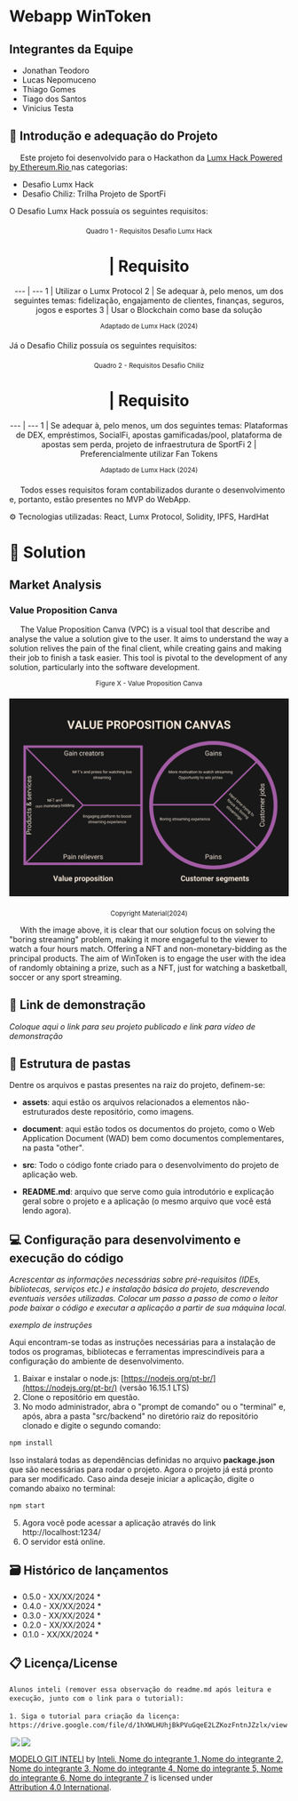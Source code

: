 # Webapp WinToken

## Integrantes da Equipe
- Jonathan Teodoro
- Lucas Nepomuceno
- Thiago Gomes
- Tiago dos Santos
- Vinicius Testa


## 📝 Introdução e adequação do Projeto

&nbsp;&nbsp;&nbsp;&nbsp; Este projeto foi desenvolvido para o Hackathon da <a href="https://www.lumx.io/pt/lumx-hack"> Lumx Hack Powered by Ethereum.Rio </a> nas categorias:
- Desafio Lumx Hack
- Desafio Chiliz: Trilha Projeto de SportFi

O Desafio Lumx Hack possuía os seguintes requisitos:

<div align="center">
<sub>Quadro 1 - Requisitos Desafio Lumx Hack</sub>

# | Requisito 
--- | ---
1 | Utilizar o Lumx Protocol
2 | Se adequar à, pelo menos, um dos seguintes temas: fidelização, engajamento de clientes, finanças, seguros, jogos e esportes
3 | Usar o Blockchain como base da solução

<sup> Adaptado de Lumx Hack (2024) </sup>
</div>

Já o Desafio Chiliz possuía os seguintes requisitos:

<div align="center">
<sub>Quadro 2 - Requisitos Desafio Chiliz</sub>

# | Requisito 
--- | ---
1 | Se adequar à, pelo menos, um dos seguintes temas: Plataformas de DEX, empréstimos, SocialFi, apostas gamificadas/pool, plataforma de apostas sem perda, projeto de infraestrutura de SportFi
2 | Preferencialmente utilizar Fan Tokens

<sup> Adaptado de Lumx Hack (2024) </sup>
</div>

&nbsp;&nbsp;&nbsp;&nbsp; Todos esses requisitos foram contabilizados durante o desenvolvimento e, portanto, estão presentes no MVP do WebApp.

⚙️ Tecnologias utilizadas: React, Lumx Protocol, Solidity, IPFS, HardHat

# 📝 Solution

## Market Analysis

### Value Proposition Canva
&nbsp;&nbsp;&nbsp;&nbsp;
The Value Proposition Canva (VPC) is a visual tool that describe and analyse the value a solution give to the user. It aims to understand the way a solution relives the pain of the final client, while creating gains and making their job to finish a task easier. This tool is pivotal to the development of any solution, particularly into the software development.

<div align='center'>

<sup>Figure X - Value Proposition Canva</sup>

<img alt='Value Proposition Canva' src='assets\VPC.png'>

<sub>Copyright Material(2024)</sub>

</div>

&nbsp;&nbsp;&nbsp;&nbsp;
With the image above, it is clear that our solution focus on solving the "boring streaming" problem, making it more engageful to the viewer to watch a four hours match. Offering a NFT and non-monetary-bidding as the principal products. The aim of WinToken is to engage the user with the idea of randomly obtaining a prize, such as a NFT, just for watching a basketball, soccer or any sport streaming. 


## 📝 Link de demonstração

_Coloque aqui o link para seu projeto publicado e link para vídeo de demonstração_

## 📁 Estrutura de pastas

Dentre os arquivos e pastas presentes na raiz do projeto, definem-se:

- <b>assets</b>: aqui estão os arquivos relacionados a elementos não-estruturados deste repositório, como imagens.

- <b>document</b>: aqui estão todos os documentos do projeto, como o Web Application  Document (WAD) bem como documentos complementares, na pasta "other".

- <b>src</b>: Todo o código fonte criado para o desenvolvimento do projeto de aplicação web.

- <b>README.md</b>: arquivo que serve como guia introdutório e explicação geral sobre o projeto e a aplicação (o mesmo arquivo que você está lendo agora).

## 💻 Configuração para desenvolvimento e execução do código

*Acrescentar as informações necessárias sobre pré-requisitos (IDEs, bibliotecas, serviços etc.) e instalação básica do projeto, descrevendo eventuais versões utilizadas. Colocar um passo a passo de como o leitor pode baixar o código e executar a aplicação a partir de sua máquina local.*

*exemplo de instruções*

Aqui encontram-se todas as instruções necessárias para a instalação de todos os programas, bibliotecas e ferramentas imprescindíveis para a configuração do ambiente de desenvolvimento.

1. Baixar e instalar o node.js: [https://nodejs.org/pt-br/](https://nodejs.org/pt-br/) (versão 16.15.1 LTS)
2. Clone o repositório em questão.
3. No modo administrador, abra o "prompt de comando" ou o "terminal" e, após, abra a pasta "src/backend" no diretório raiz do repositório clonado e digite o segundo comando:

```sh
npm install
```

Isso instalará todas as dependências definidas no arquivo <b>package.json</b> que são necessárias para rodar o projeto. Agora o projeto já está pronto para ser modificado. Caso ainda deseje iniciar a aplicação, digite o comando abaixo no terminal:

```sh
npm start
```
5. Agora você pode acessar a aplicação através do link http://localhost:1234/
6. O servidor está online.

## 🗃 Histórico de lançamentos

* 0.5.0 - XX/XX/2024
    * 
* 0.4.0 - XX/XX/2024
    * 
* 0.3.0 - XX/XX/2024
    * 
* 0.2.0 - XX/XX/2024
    * 
* 0.1.0 - XX/XX/2024
    *

## 📋 Licença/License
```
Alunos inteli (remover essa observação do readme.md após leitura e execução, junto com o link para o tutorial):

1. Siga o tutorial para criação da licença: https://drive.google.com/file/d/1hXWLHUhjBkPVuGqeE2LZKozFntnJZzlx/view
```

<img style="height:22px!important;margin-left:3px;vertical-align:text-bottom;" src="https://mirrors.creativecommons.org/presskit/icons/cc.svg?ref=chooser-v1"><img style="height:22px!important;margin-left:3px;vertical-align:text-bottom;" src="https://mirrors.creativecommons.org/presskit/icons/by.svg?ref=chooser-v1"><p xmlns:cc="http://creativecommons.org/ns#" xmlns:dct="http://purl.org/dc/terms/"><a property="dct:title" rel="cc:attributionURL" href="https://github.com/Intelihub/Template_M2/">MODELO GIT INTELI</a> by <a rel="cc:attributionURL dct:creator" property="cc:attributionName" href="https://www.yggbrasil.com.br/vr">Inteli, Nome do integrante 1, Nome do integrante 2, Nome do integrante 3, Nome do integrante 4, Nome do integrante 5, Nome do integrante 6, Nome do integrante 7</a> is licensed under <a href="http://creativecommons.org/licenses/by/4.0/?ref=chooser-v1" target="_blank" rel="license noopener noreferrer" style="display:inline-block;">Attribution 4.0 International</a>.</p>


